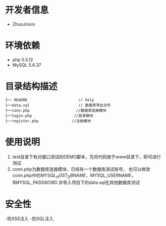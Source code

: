 # 开发者信息
- ZhuoJinxin

# 环境依赖
- php 5.5.12
- MySQL 5.6.37

# 目录结构描述
```
├── README                       // help
├──data.sql                      // 数据库导出文件
├──conn.php                     //数据库连接模块
├──login.php                   //登录模块
├──register.php               //注册模块
```
# 使用说明


1. test目录下有对接口测试的DEMO脚本，先将代码放于www目录下，即可进行测试
1. conn.php为数据库连接模块，已经有一个数据库测试账号， 也可以修改conn.php中的$MYSQL_HOST_DBNAME，$MYSQL_USERNAME，$MYSQL_PASSWORD 并导入项目下的data.sql在其他数据库测试

# 安全性
-防XSS注入
-防SQL注入
